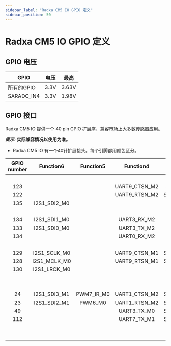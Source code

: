 ```yaml
---
sidebar_label: "Radxa CM5 IO GPIO 定义"
sidebar_position: 50
---
```


# Radxa CM5 IO GPIO 定义

## GPIO 电压

| GPIO       | 电压 | 最高  |
| ---------- | ---- | ----- |
| 所有的GPIO | 3.3V | 3.63V |
| SARADC_IN4 | 3.3V | 1.98V |

## GPIO 接口

Radxa CM5 IO 提供一个 40 pin GPIO 扩展座，兼容市场上大多数传感器应用。

**_提示:_ 实际兼容情况以使用为准。**

- Radxa CM5 IO 有一个40针扩展接头。每个引脚都用颜色区分。

<div className='gpio_style'>

| GPIO number |  Function6   | Function5  |   Function4   |  Function3   |  Function2  |  Function1  |               Pin#               |              Pin#               | Function1 |  Function2  |  Function3   |                 Function4                 |  Function5  |  Function6   | GPIO number |
| :---------: | :----------: | :--------: | :-----------: | :----------: | :---------: | :---------: | :------------------------------: | :-----------------------------: | :-------: | :---------: | :----------: | :---------------------------------------: | :---------: | :----------: | :---------: |
|             |              |            |               |              |             |    +3.3V    | <div className='yellow'>1</div>  |  <div className='red'>2</div>   |   +5.0V   |             |              |                                           |             |              |             |
|     123     |              |            | UART9_CTSN_M2 | SPI0_CLK_M3  | I2C7_SDA_M2 |  GPIO3_D3   |  <div className='green'>3</div>  |  <div className='red'>4</div>   |   +5.0V   |             |              |                                           |             |              |             |
|     122     |              |            | UART9_RTSN_M2 | SPI0_MOSI_M3 | I2C7_SCL_M2 |  GPIO3_D2   |  <div className='green'>5</div>  | <div className='black'>6</div>  |    GND    |             |              |                                           |             |              |             |
|     135     | I2S1_SDI2_M0 |            |               |              | I2C5_SDA_M2 |  GPIO4_A7   |  <div className='green'>7</div>  | <div className='green'>8</div>  | GPIO0_B5  | I2C1_SCL_M0 |              | <div className='orange'>UART2_TX_M0</div> |             | I2S1_MCLK_M1 |     13      |
|             |              |            |               |              |             |     GND     |  <div className='black'>9</div>  | <div className='green'>10</div> | GPIO0_B6  | I2C1_SDA_M0 |              | <div className='orange'>UART2_RX_M0</div> |             | I2S1_SCLK_M1 |     14      |
|     134     | I2S1_SDI1_M0 |            |  UART3_RX_M2  |              | I2C5_SCL_M2 |  GPIO4_A6   | <div className='green'>11</div>  | <div className='green'>12</div> | GPIO0_C2  |             |              |                                           |             |              |     18      |
|     133     | I2S1_SDI0_M0 |            |  UART3_TX_M2  |              | I2C3_SDA_M2 |  GPIO4_A5   | <div className='green'>13</div>  | <div className='black'>14</div> |    GND    |             |              |                                           |             |              |             |
|     134     |              |            |  UART0_RX_M2  |              | I2C3_SCL_M2 |  GPIO4_A4   | <div className='green'>15</div>  | <div className='green'>16</div> | GPIO1_C4  | I2C2_SDA_M3 | SPI4_CS1_M0  |                                           | PWM11_IR_M2 |              |     52      |
|             |              |            |               |              |             |    +3.3V    | <div className='yellow'>17</div> | <div className='green'>18</div> | GPIO1_D5  |             | SPI1_CS1_M2  |                                           |             |              |     61      |
|     129     | I2S1_SCLK_M0 |            | UART9_CTSN_M1 | SPI0_MOSI_M1 |             |  GPIO4_A1   | <div className='green'>19</div>  | <div className='black'>20</div> |    GND    |             |              |                                           |             |              |             |
|     128     | I2S1_MCLK_M0 |            | UART9_RTSN_M1 | SPI0_MISO_M1 |             |  GPIO4_A0   | <div className='green'>21</div>  | <div className='green'>22</div> | GPIO1_B1  |             | SPI0_MISO_M2 |                                           |             |              |     41      |
|     130     | I2S1_LRCK_M0 |            |               | SPI0_CLK_M1  |             |  GPIO4_A2   | <div className='green'>23</div>  | <div className='green'>24</div> | GPIO4_B2  | I2C7_SCL_M3 | SPI0_CS0_M1  |               UART8_RTSN_M0               |  PWM14_M1   | I2S1_SDO1_M0 |     138     |
|             |              |            |               |              |             |     GND     | <div className='black'>25</div>  | <div className='green'>26</div> | GPIO3_B7  | I2C3_SCL_M1 | SPI1_MOSI_M1 |                                           |             |              |     111     |
|             |              |            |               |              |             |    +3.3V    |  <div className='blue'>27</div>  | <div className='blue'>28</div>  |   +3.3V   |             |              |                                           |             |              |             |
|     24      | I2S1_SDI3_M1 | PWM7_IR_M0 | UART1_CTSN_M2 | SPI3_MISO_M2 | I2C6_SCL_M0 |  GPIO0_D0   | <div className='green'>29</div>  | <div className='black'>30</div> |    GND    |             |              |                                           |             |              |             |
|     23      | I2S1_SDI2_M1 |  PWM6_M0   | UART1_RTSN_M2 | SPI0_MISO_M0 | I2C6_SDA_M0 |  GPIO0_C7   | <div className='green'>31</div>  | <div className='green'>32</div> | GPIO1_B7  | I2C5_SDA_M3 |              |                                           |  PWM13_M2   | SPDIF1_TX_M0 |     47      |
|     49      |              |            |  UART3_TX_M0  | SPI4_MOSI_M0 | I2C3_SCL_M0 |  GPIO1_C1   | <div className='green'>33</div>  | <div className='black'>34</div> |    GND    |             |              |                                           |             |              |             |
|     112     |              |            |  UART7_TX_M1  | SPI1_MISO_M1 | I2C3_SDA_M1 |  GPIO3_C0   | <div className='green'>35</div>  | <div className='green'>36</div> | GPIO1_C6  | I2C4_SDA_M4 |              |                                           | PWM15_IR_M2 |              |     54      |
|             |              |            |               |              |             | SARADC_VIN4 | <div className='green'>37</div>  | <div className='green'>38</div> | GPIO1_D2  | I2C1_SCL_M4 |  I2S0_SDI2   |                UART4_TX_M0                |   PWM0_M1   |  I2S0_SDO3   |     58      |
|             |              |            |               |              |             |     GND     | <div className='black'>39</div>  | <div className='green'>40</div> | GPIO0_D3  |             | SPI3_CLK_M2  |                                           |             |              |     59      |

</div>

